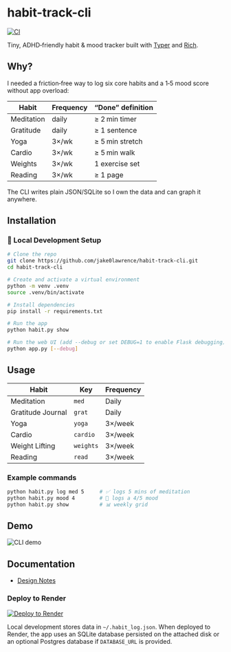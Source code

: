 # habit-track-cli
[![CI](https://github.com/jake0lawrence/habit-track-cli/actions/workflows/ci.yml/badge.svg)](https://github.com/jake0lawrence/habit-track-cli/actions)

Tiny, ADHD‑friendly habit & mood tracker built with [Typer](https://typer.tiangolo.com/) and [Rich](https://rich.readthedocs.io/).

## Why?

I needed a friction‑free way to log six core habits and a 1‑5 mood score without app overload:

| Habit | Frequency | “Done” definition |
|-------|-----------|-------------------|
| Meditation | daily | ≥ 2 min timer |
| Gratitude | daily | ≥ 1 sentence |
| Yoga | 3×/wk | ≥ 5 min stretch |
| Cardio | 3×/wk | ≥ 5 min walk |
| Weights | 3×/wk | 1 exercise set |
| Reading | 3×/wk | ≥ 1 page |

The CLI writes plain JSON/SQLite so I own the data and can graph it anywhere.

## Installation

### 🔧 Local Development Setup

```bash
# Clone the repo
git clone https://github.com/jake0lawrence/habit-track-cli.git
cd habit-track-cli

# Create and activate a virtual environment
python -m venv .venv
source .venv/bin/activate

# Install dependencies
pip install -r requirements.txt

# Run the app
python habit.py show

# Run the web UI (add --debug or set DEBUG=1 to enable Flask debugging)
python app.py [--debug]
```
## Usage

| Habit | Key | Frequency |
|-------|-----|-----------|
| Meditation | `med` | Daily |
| Gratitude Journal | `grat` | Daily |
| Yoga | `yoga` | 3×/week |
| Cardio | `cardio` | 3×/week |
| Weight Lifting | `weights` | 3×/week |
| Reading | `read` | 3×/week |

### Example commands

```bash
python habit.py log med 5     # ✅ logs 5 mins of meditation
python habit.py mood 4        # 🧠 logs a 4/5 mood
python habit.py show          # 📊 weekly grid
```
## Demo

<!-- TODO: replace with real demo -->
![CLI demo](docs/demo.gif)

## Documentation

- [Design Notes](docs/architecture.md)

### Deploy to Render

[![Deploy to Render](https://render.com/images/deploy-to-render-button.svg)](https://render.com/deploy?)

Local development stores data in `~/.habit_log.json`. When deployed to Render,
the app uses an SQLite database persisted on the attached disk or an optional
Postgres database if `DATABASE_URL` is provided.


